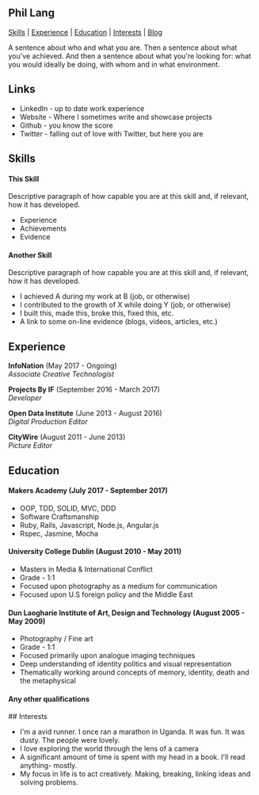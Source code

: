 ## Phil Lang

[Skills](#skills) | [Experience](#experience) | [Education](#education) | [Interests](#interests) | [Blog](http://langp.me)

A sentence about who and what you are. Then a sentence about what you've achieved. And then a sentence about what you're looking for: what you would ideally be doing, with whom and in what environment.

## Links

- LinkedIn - up to date work experience
- Website - Where I sometimes write and showcase projects
- Github - you know the score
- Twitter - falling out of love with Twitter, but here you are

## Skills

#### This Skill

Descriptive paragraph of how capable you are at this skill and, if relevant, how it has developed.

- Experience
- Achievements
- Evidence

#### Another Skill

Descriptive paragraph of how capable you are at this skill and, if relevant, how it has developed.

- I achieved A during my work at B (job, or otherwise)
- I contributed to the growth of X while doing Y (job, or otherwise)
- I built this, made this, broke this, fixed this, etc.
- A link to some on-line evidence (blogs, videos, articles, etc.)

## Experience

**InfoNation** (May 2017 - Ongoing)   
*Associate Creative Technologist*

**Projects By IF** (September 2016 - March 2017)   
*Developer*

**Open Data Institute** (June 2013 - August 2016)   
*Digital Production Editor*

**CityWire** (August 2011 - June 2013)    
*Picture Editor*

## Education

#### Makers Academy (July 2017 - September 2017)

- OOP, TDD, SOLID, MVC, DDD
- Software Craftsmanship
- Ruby, Rails, Javascript, Node.js, Angular.js
- Rspec, Jasmine, Mocha

#### University College Dublin (August 2010 - May 2011)

- Masters in Media & International Conflict
- Grade - 1:1
- Focused upon photography as a medium for communication
- Focused upon U.S foreign policy and the Middle East

#### Dun Laogharie Institute of Art, Design and Technology (August 2005 - May 2009)

- Photography / Fine art
- Grade - 1:1
- Focused primarily upon analogue imaging techniques
- Deep understanding of identity politics and visual representation
- Thematically working around concepts of memory, identity, death and the metaphysical

#### Any other qualifications

## Interests

- I'm a avid runner. I once ran a marathon in Uganda. It was fun. It was dusty. The people were lovely.
- I love exploring the world through the lens of a camera
- A significant amount of time is spent with my head in a book. I'll read anything- mostly.
- My focus in life is to act creatively. Making, breaking, linking ideas and solving problems.
